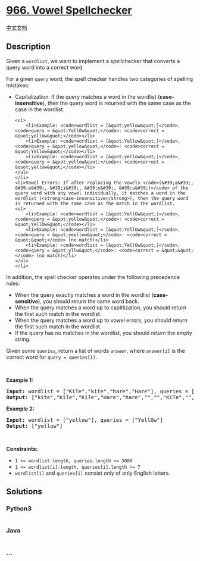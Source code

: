 # [966. Vowel Spellchecker](https://leetcode.com/problems/vowel-spellchecker)

[中文文档](/solution/0900-0999/0966.Vowel%20Spellchecker/README.md)

## Description

<p>Given a <code>wordlist</code>, we want to implement a spellchecker that converts a query word into a correct word.</p>

<p>For a given <code>query</code> word, the spell checker handles two categories of spelling mistakes:</p>

<ul>
	<li>Capitalization: If the query matches a word in the wordlist (<strong>case-insensitive</strong>), then the query word is returned with the same case as the case in the wordlist.

	<ul>
		<li>Example: <code>wordlist = [&quot;yellow&quot;]</code>, <code>query = &quot;YellOw&quot;</code>: <code>correct = &quot;yellow&quot;</code></li>
		<li>Example: <code>wordlist = [&quot;Yellow&quot;]</code>, <code>query = &quot;yellow&quot;</code>: <code>correct = &quot;Yellow&quot;</code></li>
		<li>Example: <code>wordlist = [&quot;yellow&quot;]</code>, <code>query = &quot;yellow&quot;</code>: <code>correct = &quot;yellow&quot;</code></li>
	</ul>
	</li>
	<li>Vowel Errors: If after replacing the vowels <code>(&#39;a&#39;, &#39;e&#39;, &#39;i&#39;, &#39;o&#39;, &#39;u&#39;)</code> of the query word with any vowel individually, it matches a word in the wordlist (<strong>case-insensitive</strong>), then the query word is returned with the same case as the match in the wordlist.
	<ul>
		<li>Example: <code>wordlist = [&quot;YellOw&quot;]</code>, <code>query = &quot;yollow&quot;</code>: <code>correct = &quot;YellOw&quot;</code></li>
		<li>Example: <code>wordlist = [&quot;YellOw&quot;]</code>, <code>query = &quot;yeellow&quot;</code>: <code>correct = &quot;&quot;</code> (no match)</li>
		<li>Example: <code>wordlist = [&quot;YellOw&quot;]</code>, <code>query = &quot;yllw&quot;</code>: <code>correct = &quot;&quot;</code> (no match)</li>
	</ul>
	</li>
</ul>

<p>In addition, the spell checker operates under the following precedence rules:</p>

<ul>
	<li>When the query exactly matches a word in the wordlist (<strong>case-sensitive</strong>), you should return the same word back.</li>
	<li>When the query matches a word up to capitlization, you should return the first such match in the wordlist.</li>
	<li>When the query matches a word up to vowel errors, you should return the first such match in the wordlist.</li>
	<li>If the query has no matches in the wordlist, you should return the empty string.</li>
</ul>

<p>Given some <code>queries</code>, return a list of words <code>answer</code>, where <code>answer[i]</code> is the correct word for <code>query = queries[i]</code>.</p>

<p>&nbsp;</p>
<p><strong>Example 1:</strong></p>
<pre><strong>Input:</strong> wordlist = ["KiTe","kite","hare","Hare"], queries = ["kite","Kite","KiTe","Hare","HARE","Hear","hear","keti","keet","keto"]
<strong>Output:</strong> ["kite","KiTe","KiTe","Hare","hare","","","KiTe","","KiTe"]
</pre><p><strong>Example 2:</strong></p>
<pre><strong>Input:</strong> wordlist = ["yellow"], queries = ["YellOw"]
<strong>Output:</strong> ["yellow"]
</pre>
<p>&nbsp;</p>
<p><strong>Constraints:</strong></p>

<ul>
	<li><code>1 &lt;= wordlist.length, queries.length &lt;= 5000</code></li>
	<li><code>1 &lt;= wordlist[i].length, queries[i].length &lt;= 7</code></li>
	<li><code>wordlist[i]</code> and <code>queries[i]</code> consist only of only English letters.</li>
</ul>


## Solutions

<!-- tabs:start -->

### **Python3**

```python

```

### **Java**

```java

```

### **...**

```

```

<!-- tabs:end -->
